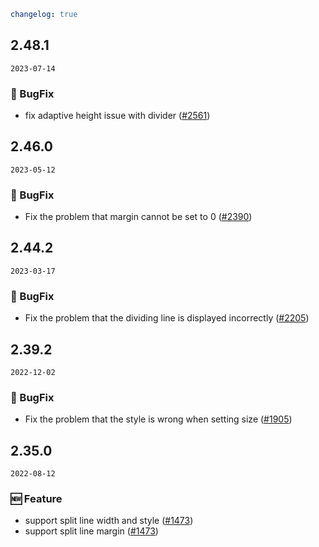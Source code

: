 ```yaml
changelog: true
```

## 2.48.1

`2023-07-14`

### 🐛 BugFix

- fix  adaptive height issue with divider ([#2561](https://github.com/arco-design/arco-design-vue/pull/2561))


## 2.46.0

`2023-05-12`

### 🐛 BugFix

- Fix the problem that margin cannot be set to 0 ([#2390](https://github.com/arco-design/arco-design-vue/pull/2390))


## 2.44.2

`2023-03-17`

### 🐛 BugFix

- Fix the problem that the dividing line is displayed incorrectly ([#2205](https://github.com/arco-design/arco-design-vue/pull/2205))


## 2.39.2

`2022-12-02`

### 🐛 BugFix

- Fix the problem that the style is wrong when setting size ([#1905](https://github.com/arco-design/arco-design-vue/pull/1905))


## 2.35.0

`2022-08-12`

### 🆕 Feature

- support split line width and style ([#1473](https://github.com/arco-design/arco-design-vue/pull/1473))
- support split line margin ([#1473](https://github.com/arco-design/arco-design-vue/pull/1473))


